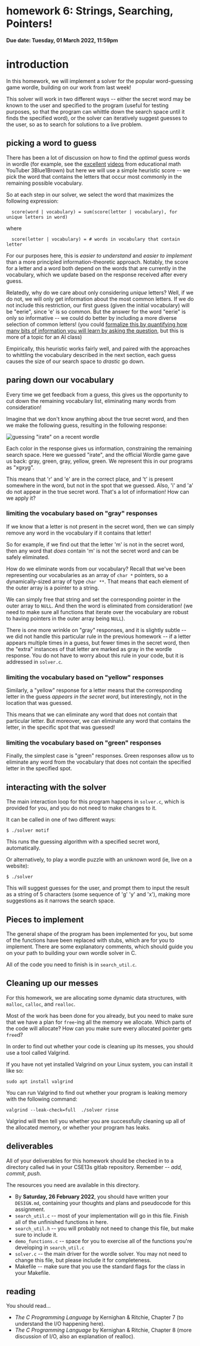 # homework 6: Strings, Searching, Pointers!

**Due date: Tuesday, 01 March 2022, 11:59pm**

# introduction

In this homework, we will implement a solver for the popular word-guessing game
wordle, building on our work from last week!

This solver will work in two different ways -- either the secret word may be
known to the user and specified to the program (useful for testing purposes, so
that the program can whittle down the search space until it finds the specified
word), or the solver can iteratively suggest guesses to the user, so as to
search for solutions to a live problem.

## picking a word to guess

There has been a lot of discussion on how to find the *optimal* guess words in
wordle (for example, see the [excellent](https://youtu.be/v68zYyaEmEA)
[videos](https://youtu.be/fRed0Xmc2Wg) from educational math YouTuber
3Blue1Brown) but here we will use a simple heuristic score -- we pick the
word that contains the letters that occur most commonly in the remaining
possible vocabulary.

So at each step in our solver, we select the word that maximizes the following
expression:

```
  score(word | vocabulary) = sum(score(letter | vocabulary), for unique letters in word)
```

where

```
  score(letter | vocabulary) = # words in vocabulary that contain letter
```

For our purposes here, this is *easier to understand* and *easier to implement*
than a more principled information-theoretic approach. Notably, the score
for a letter and a word both depend on the words that are currently in the
vocabulary, which we update based on the response received after every guess.

Relatedly, why do we care about only considering *unique* letters? Well, if we
do not, we will only get information about the most common letters. If we do not
include this restriction, our first guess (given the initial vocabulary) will be
"eerie", since 'e' is so common. But the answer for the word "eerie" is only so
informative -- we could do better by including a more diverse selection of
common letters! (you could [formalize this by quantifying how many bits of
information you will learn by asking the
question](https://en.wikipedia.org/wiki/Entropy_(information_theory)), but this
is more of a topic for an AI class)

Empirically, this heuristic works fairly well, and paired with the approaches to
whittling the vocabulary described in the next section, each guess causes the
size of our search space to *drastic* go down.

## paring down our vocabulary

Every time we get feedback from a guess, this gives us the opportunity to cut
down the remaining vocabulary list, eliminating many words from consideration!

Imagine that we don't know anything about the true secret word, and then we make
the following guess, resulting in the following response:

![guessing "irate" on a recent wordle](irate.png "guessing irate")

Each color in the response gives us information, constraining the remaining
search space. Here we guessed "irate", and the official Wordle game gave us
back: gray, green, gray, yellow, green. We represent this in our programs as
"xgxyg".

This means that 'r' and 'e' are in the correct place, and 't' is present
somewhere in the word, but not in the spot that we guessed. Also, 'i' and 'a' do
not appear in the true secret word. That's a lot of information! How can we
apply it?

### limiting the vocabulary based on "gray" responses

If we know that a letter is not present in the secret word, then we can simply
remove any word in the vocabulary if it contains that letter!

So for example, if we find out that the letter 'm' is not in the secret word,
then any word that *does* contain 'm' is not the secret word and can be safely
eliminated.

How do we eliminate words from our vocabulary? Recall that we've been
representing our vocabularies as an array of `char *` pointers, so a
dynamically-sized array of type `char **`. That means that each element of the
outer array is a pointer to a string.

We can simply free that string and set the corresponding pointer in the outer
array to `NULL`. And then the word is eliminated from consideration! (we need to
make sure all functions that iterate over the vocabulary are robust to having
pointers in the outer array being `NULL`).

There is one more wrinkle on "gray" responses, and it is slightly subtle -- we
did not handle this particular rule in the previous homework -- if a letter
appears multiple times in a guess, but fewer times in the secret word, then the
"extra" instances of that letter are marked as gray in the wordle response. You
do not have to worry about this rule in your code, but it is addressed in
`solver.c`.

### limiting the vocabulary based on "yellow" responses

Similarly, a "yellow" response for a letter means that the corresponding letter
in the guess *appears in the secret word*, but interestingly, not in the
location that was guessed.

This means that we can eliminate any word that does not contain that particular
letter. But moreover, we can eliminate any word that contains the letter, in the
specific spot that was guessed!

### limiting the vocabulary based on "green" responses

Finally, the simplest case is "green" responses. Green responses allow us to
eliminate any word from the vocabulary that does not contain the specified
letter in the specified spot.


## interacting with the solver

The main interaction loop for this program happens in `solver.c`, which is
provided for you, and you do not need to make changes to it.

It can be called in one of two different ways:

```
$ ./solver motif
```

This runs the guessing algorithm with a specified secret word, automatically.

Or alternatively, to play a wordle puzzle with an unknown word (ie, live on a
website):

```
$ ./solver
```

This will suggest guesses for the user, and prompt them to input the result as a
string of 5 characters (some sequence of 'g' 'y' and 'x'), making more
suggestions as it narrows the search space.


## Pieces to implement

The general shape of the program has been implemented for you, but some of the
functions have been replaced with stubs, which are for you to implement. There
are some explanatory comments, which should guide you on your path to building
your own wordle solver in C.

All of the code you need to finish is in `search_util.c`.


## Cleaning up our messes

For this homework, we are allocating some dynamic data structures, with
`malloc`, `calloc`, and `realloc`.

Most of the work has been done for you already, but you need to make sure that
we have a plan for `free`-ing all the memory we allocate. Which parts of the
code will allocate? How can you make sure every allocated pointer gets `free`d?

In order to find out whether your code is cleaning up its messes, you should use
a tool called Valgrind.

If you have not yet installed Valgrind on your Linux system, you can install it
like so:
```
sudo apt install valgrind
```

You can run Valgrind to find out whether your program is leaking memory with the
following command:

```
valgrind --leak-check=full  ./solver rinse
```

Valgrind will then tell you whether you are successfully cleaning up all of the
allocated memory, or whether your program has leaks.


## deliverables

All of your deliverables for this homework should be checked in to a directory
called `hw6` in your CSE13s gitlab repository. Remember -- *add, commit, push*.

The resources you need are available in this directory.

  * By **Saturday, 26 February 2022**, you should have written your `DESIGN.md`,
    containing your thoughts and plans and pseudocode for this assignment.
  * `search_util.c` -- most of your implementation will go in this file. Finish
    all of the unfinished functions in here.
  * `search_util.h` -- you will probably not need to change this file, but make
    sure to include it.
  * `demo_functions.c` -- space for you to exercise all of the functions you're
    developing in `search_util.c`
  * `solver.c` -- the main driver for the wordle solver. You may not need to
    change this file, but please include it for completeness.
  * Makefile -- make sure that you use the standard flags for the class in your
    Makefile.

## reading

You should read...
  * _The C Programming Language_ by Kernighan & Ritchie, Chapter 7 (to
    understand the I/O happening here).
  * _The C Programming Language_ by Kernighan & Ritchie, Chapter 8 (more
    discussion of I/O, also an explanation of realloc).
